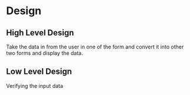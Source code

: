 # Design

## High Level Design 

Take the data in from the user in one of the form and convert it into other two forms and display the data.

## Low Level Design 

Verifying the input data